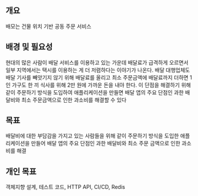 ## 개요

배모는 건물 위치 기반 공동 주문 서비스



## 배경 및 필요성

현대의 많은 사람이 배달 서비스를 이용하고 있는 가운데 배달료가 급격하게 오르면서 일부 지역에서는 택시를 이용하는 게 더 저렴하다는 이야기가 나온다. 배달 대행업체도 배달 기사를 빼앗기지 않기 위해 배달료를 올리고 최소 주문금액에 배달료까지 더하면 1인 가구도 한 끼 식사를 위해 2만 원에 가까운 돈을 내야 한다. 이 단점을 해결하기 위해 같이 주문하기 방식을 도입하여 애플리케이션을 만들면 배달 앱의 주요 단점인 과한 배달비와 최소 주문금액으로 인한 과소비를 해결할 수 있다



## 목표

배달비에 대한 부담감을 가지고 있는 사람들을 위해 같이 주문하기 방식을 도입한 애플리케이션을 만들어 배달 앱의 주요 단점인 과한 배달비와 최소 주문 금액으로 인한 과소비를 해결



## 개인 목표

객체지향 설계, 테스트 코드, HTTP API, CI/CD, Redis